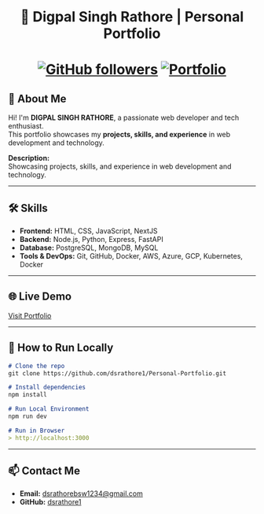 <h1 align='center'> 🌙 Digpal Singh Rathore | Personal Portfolio </h1>

<h1 align='center'>

[![GitHub followers](https://img.shields.io/github/followers/dsrathore1?style=social)](https://github.com/dsrathore1) [![Portfolio](https://img.shields.io/badge/Portfolio-Website-blue)](https://github.com/dsrathore1/Personal-Portfolio)

</h1>

## 🔹 About Me
Hi! I'm **DIGPAL SINGH RATHORE**, a passionate web developer and tech enthusiast.  
This portfolio showcases my **projects, skills, and experience** in web development and technology.  

**Description:**  
Showcasing projects, skills, and experience in web development and technology.

---

## 🛠️ Skills
- **Frontend:** HTML, CSS, JavaScript, NextJS  
- **Backend:** Node.js, Python, Express, FastAPI 
- **Database:** PostgreSQL, MongoDB, MySQL  
- **Tools & DevOps:** Git, GitHub, Docker, AWS, Azure, GCP, Kubernetes, Docker
---


## 🌐 Live Demo
[Visit Portfolio](https://github.com/dsrathore1/Personal-Portfolio)

---

## 🚀 How to Run Locally
```markdown
# Clone the repo
git clone https://github.com/dsrathore1/Personal-Portfolio.git

# Install dependencies
npm install

# Run Local Environment
npm run dev

# Run in Browser
> http://localhost:3000

```
---

## 📫 Contact Me

* **Email:** [dsrathorebsw1234@gmail.com](mailto:dsrathorebsw1234@gmail.com)
* **GitHub:** [dsrathore1](https://github.com/dsrathore1)